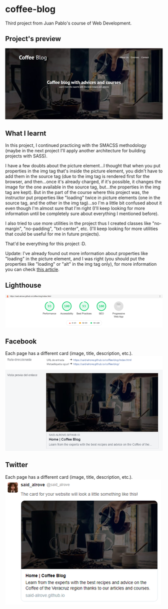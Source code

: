 # coffee-blog
Third project from Juan Pablo's course of Web Development.

## Project's preview
![](readme/screenshot.png)

## What I learnt
In this project, I continued practicing with the SMACSS methodology (maybe in the next project I'll apply another architecture for building projects with SASS).

I have a few doubts about the picture element...I thought that when you put properties in the img tag that's inside the picture element, you didn't have to add them in the source tag (due to the img tag is rendered first for the browser, and then...once it's already charged, if it's possible, it changes the image for the one available in the source tag, but...the properties in the img tag are kept). But in the part of the course where this project was, the instructor put properties like "loading" twice in picture elements (one in the source tag, and the other in the img tag)...so I'm a little bit confused about it even though I'm almost sure that I'm right (I'll keep looking for more information until be completely sure about everything I mentioned before).

I also tried to use more utilities in the project thus I created classes like "no-margin", "no-padding", "txt-center", etc. (I'll keep looking for more utilities that could be useful for me in future projects).

That'd be everything for this project :D.

Update: I've already found out more information about properties like "loading" in the picture element, and I was right (you should put the properties like "loading" or "alt" in the img tag only), for more information you can check [this article](https://web.dev/browser-level-image-lazy-loading/).

## Lighthouse
![](readme/lighthouse.png)

## Facebook
Each page has a different card (image, title, description, etc.).
![](readme/facebook.png)

## Twitter
Each page has a different card (image, title, description, etc.).
![](readme/twitter.png)
